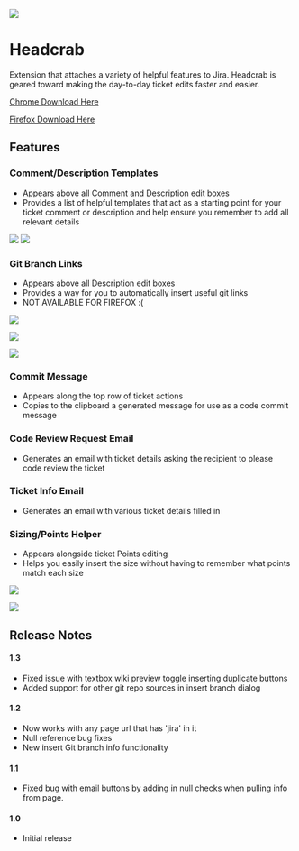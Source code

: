 ![](http://i.imgur.com/H4M7Oyx.png)

# Headcrab
Extension that attaches a variety of helpful features to Jira. Headcrab is geared toward making the day-to-day ticket edits faster and easier.

[Chrome Download Here](https://chrome.google.com/webstore/detail/headcrab/jnimolcmflanjdofadcbihecegjfljpi)

[Firefox Download Here](https://addons.mozilla.org/en-US/firefox/addon/jiraheadcrab/)

## Features

### Comment/Description Templates
- Appears above all Comment and Description edit boxes
- Provides a list of helpful templates that act as a starting point for your ticket comment or description and help ensure you remember to add all relevant details

![](http://i.imgur.com/5M1wQpV.png) ![](http://i.imgur.com/7ClSRZs.png)

### Git Branch Links
- Appears above all Description edit boxes
- Provides a way for you to automatically insert useful git links
- NOT AVAILABLE FOR FIREFOX :(

![](http://i.imgur.com/CfevzH1.png)

![](http://i.imgur.com/dQcHPcY.png)

![](http://i.imgur.com/elX0jl4.png)

### Commit Message
- Appears along the top row of ticket actions
- Copies to the clipboard a generated message for use as a code commit message

### Code Review Request Email
- Generates an email with ticket details asking the recipient to please code review the ticket

### Ticket Info Email
- Generates an email with various ticket details filled in

### Sizing/Points Helper 
- Appears alongside ticket Points editing
- Helps you easily insert the size without having to remember what points match each size

![](http://i.imgur.com/ra8kIml.png)

![](http://i.imgur.com/dpfi6G2.png)

## Release Notes
#### 1.3
- Fixed issue with textbox wiki preview toggle inserting duplicate buttons
- Added support for other git repo sources in insert branch dialog

#### 1.2
- Now works with any page url that has 'jira' in it
- Null reference bug fixes
- New insert Git branch info functionality

#### 1.1
- Fixed bug with email buttons by adding in null checks when pulling info from page.

#### 1.0
- Initial release

